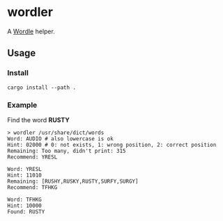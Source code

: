 # wordler

A [Wordle](https://www.nytimes.com/games/wordle/index.html) helper.

## Usage

### Install

```shell
cargo install --path .
```

### Example

Find the word **RUSTY**

```shell
> wordler /usr/share/dict/words
Word: AUDIO # also lowercase is ok
Hint: 02000 # 0: not exists, 1: wrong position, 2: correct position
Remaining: Too many, didn't print: 315
Recommend: YRESL

Word: YRESL
Hint: 11010
Remaining: [RUSHY,RUSKY,RUSTY,SURFY,SURGY]
Recommend: TFHKG

Word: TFHKG
Hint: 10000
Found: RUSTY
```
